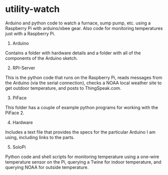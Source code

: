 utility-watch
==========

Arduino and python code to watch a furnace, sump pump, etc. using
a Raspberry Pi with arduino/xbee gear.  Also code for monitoring 
temperatures just with a Raspberry Pi.

1. Arduino

Contains a folder with hardware details and a folder with all of the components of the Arduino sketch.

2. RPI-Server

This is the python code that runs on the Raspberry Pi, reads messages from the Arduino (via the serial connection), checks a NOAA local weather site to get outdoor temperature, and posts to ThingSpeak.com.

3. PiFace

This folder has a couple of example python programs for working with the PiFace 2.

4. Hardware 

Includes a text file that provides the specs for the particular Arduino I am using, including links to the parts.

5. SoloPi 

Python code and shell scripts for monitoring temperature using a
one-wire temperature sensor on the Pi, querying a Twine for
indoor temperature, and querying NOAA for outside temperature.


